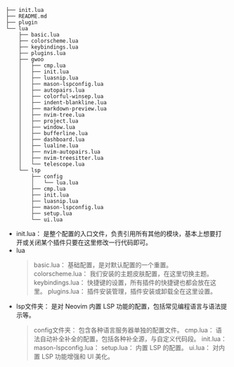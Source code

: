 ```
├── init.lua
├── README.md
├── plugin
└── lua
    ├── basic.lua
    ├── colorscheme.lua 
    ├── keybindings.lua
    ├── plugins.lua
    ├── gwoo
    │   ├── cmp.lua
    │   ├── init.lua
    │   ├── luasnip.lua
    │   ├── mason-lspconfig.lua
    │   ├── autopairs.lua        
    │   ├── colorful-winsep.lua  
    │   ├── indent-blankline.lua 
    │   ├── markdown-preview.lua 
    │   ├── nvim-tree.lua        
    │   ├── project.lua          
    │   ├── window.lua 
    │   ├── bufferline.lua       
    │   ├── dashboard.lua       
    │   ├── lualine.lua          
    │   ├── nvim-autopairs.lua   
    │   ├── nvim-treesitter.lua  
    │   └── telescope.lua
    └── lsp
        ├── config
        │   └── lua.lua
        ├── cmp.lua
        ├── init.lua
        ├── luasnip.lua
        ├── mason-lspconfig.lua
        ├── setup.lua
        └── ui.lua
```
* init.lua： 是整个配置的入口文件，负责引用所有其他的模块，基本上想要打开或关闭某个插件只要在这里修改一行代码即可。
* lua 
    > basic.lua： 基础配置，是对默认配置的一个重置。
    > colorscheme.lua： 我们安装的主题皮肤配置，在这里切换主题。
    > keybindings.lua： 快捷键的设置，所有插件的快捷键也都会放在这里。
    > plugins.lua： 插件安装管理，插件安装或卸载全在这里设置。
* lsp文件夹： 是对 Neovim 内置 LSP 功能的配置，包括常见编程语言与语法提示等。
    > config文件夹： 包含各种语言服务器单独的配置文件。
    > cmp.lua：  语法自动补全补全的配置，包括各种补全源，与自定义代码段。
    > init.lua： 
    > mason-lspconfig.lua： 
    > setup.lua： 内置 LSP 的配置。
    > ui.lua： 对内置 LSP 功能增强和 UI 美化。
